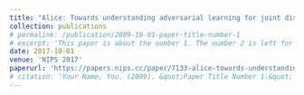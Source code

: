 ```yaml
---
title: "Alice: Towards understanding adversarial learning for joint distribution matching"
collection: publications
# permalink: /publication/2009-10-01-paper-title-number-1
# excerpt: 'This paper is about the number 1. The number 2 is left for future work.'
date: 2017-10-01
venue: 'NIPS 2017'
paperurl: 'https://papers.nips.cc/paper/7133-alice-towards-understanding-adversarial-learning-for-joint-distribution-matching.pdf'
# citation: 'Your Name, You. (2009). &quot;Paper Title Number 1.&quot; <i>Journal 1</i>. 1(1).'
---
```

<!-- This paper is about the number 1. The number 2 is left for future work. -->

<!-- [Download paper here](https://papers.nips.cc/paper/7133-alice-towards-understanding-adversarial-learning-for-joint-distribution-matching.pdf) -->
